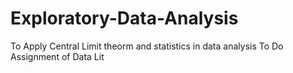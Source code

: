 # Exploratory-Data-Analysis
To Apply Central Limit theorm and statistics in data analysis
To Do Assignment of Data Lit
